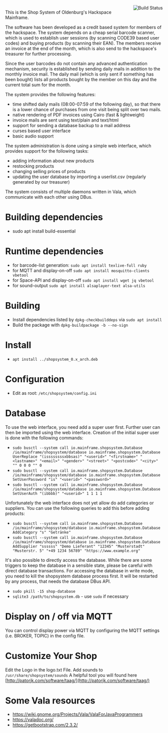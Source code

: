<a href="https://travis-ci.org/ktt-ol/serial-barcode-scanner">
	<img align="right" alt="Build Status" src="https://travis-ci.org/ktt-ol/serial-barcode-scanner.svg?branch=master" />
</a>

This is the Shop System of Oldenburg's Hackspace Mainframe.

The software has been developed as a credit based system for members of the
hackspace. The system depends on a cheap serial barcode scanner, which is used
to establish user sessions (by scanning CODE39 based user codes) and buying
products (by scanning their EAN). The members receive an invoice at the end of
the month, which is also send to the hackspace's treasurer for further processing.

Since the user barcodes do not contain any advanced authentication mechanism,
security is established by sending daily mails in addition to the monthly
invoice mail. The daily mail (which is only sent if something has been bought)
lists all products bought by the member on this day and the current total sum
for the month.

The system provides the following features:
 * time shifted daily mails (08:00-07:59 of the following day), so that there
   is a lower chance of purchases from one visit being split over two mails.
 * native rendering of PDF invoices using Cairo (fast & lightweight)
 * invoice mails are sent using text/plain and text/html
 * support for sending a database backup to a mail address
 * curses based user interface
 * basic audio support

The system administration is done using a simple web interface, which provides
support for the following tasks:
 * adding information about new products
 * restocking products
 * changing selling prices of products
 * updating the user database by importing a userlist.csv
   (regularly generated by our treasurer)

The system consists of multiple daemons written in Vala, which communicate
with each other using DBus.

# Building dependencies

 * sudo apt install build-essential

# Runtime dependencies

 * for barcode-list generation: `sudo apt install texlive-full ruby`
 * for MQTT and display-on-off `sudo apt install mosquitto-clients vbetool`
 * for Space-API and display-on-off `sudo apt install wget jq vbetool`
 * for sound-output `sudo apt install alsaplayer-text alsa-utils`

# Building

 * Install dependencies listed by `dpkg-checkbuilddeps` via `sudo apt install`
 * Build the package with `dpkg-buildpackage -b --no-sign`

# Install

 * `apt install ../shopsystem_0.x_arch.deb`

# Configuration

 * Edit as root: `/etc/shopsystem/config.ini`

# Database

To use the web interface, you need add a super user first. Further
user can then be imported using the web interface. Creation of the
initial super user is done with the following commands:

 * `sudo busctl --system call io.mainframe.shopsystem.Database /io/mainframe/shopsystem/database io.mainframe.shopsystem.Database UserReplace "(issssssssxbbsas)" "<userid>" "<firstname>" "<lastname>" "<email>" "<gender>" "<street>" "<postcode>" "<city>" "" 0 0 0 "" 0`
 * `sudo busctl --system call io.mainframe.shopsystem.Database /io/mainframe/shopsystem/database io.mainframe.shopsystem.Database SetUserPassword "is" "<userid>" "<password>"`
 * `sudo busctl --system call io.mainframe.shopsystem.Database /io/mainframe/shopsystem/database io.mainframe.shopsystem.Database SetUserAuth "(ibbbb)" "<userid>" 1 1 1 1`

Unfortunately the web interface does not yet allow do add categories
or suppliers. You can use the following queries to add this before
adding products:

 * `sudo busctl --system call io.mainframe.shopsystem.Database /io/mainframe/shopsystem/database io.mainframe.shopsystem.Database AddCategory "s" "Getränke"`
 * `sudo busctl --system call io.mainframe.shopsystem.Database /io/mainframe/shopsystem/database io.mainframe.shopsystem.Database AddSupplier "ssssss" "Demo Lieferant" "12345" "Musterstadt" "Musterstr. 5" "+49 1234 56789" "https://www.example.org"`

It's also possible to directly access the database. While there are
some triggers to keep the database in a sensible state, please be
careful with direct database transactions. For accessing the database
in write mode, you need to kill the shopsystem database process first.
It will be restarted by any process, that needs the database DBus API.

 * `sudo pkill -15 shop-database`
 * `sqlite3 /path/to/shopsystem.db` - use `sudo` if necessary

# Display on / off via MQTT

You can control display power via MQTT by configuring the MQTT settings (i.e. BROKER, TOPIC) in the config file.

# Customize Your Shop

Edit the Logo in the logo.txt File.
Add sounds to `/usr/share/shopsystem/sounds`
A helpful tool you will found here [http://patorjk.com/software/taag/](http://patorjk.com/software/taag/)

# Some Vala resources

* https://wiki.gnome.org/Projects/Vala/ValaForJavaProgrammers
* https://valadoc.org/
* https://getbootstrap.com/2.3.2/
